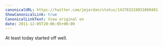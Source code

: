 ```yaml
---
canonicalURL: https://twitter.com/jmjordan/status/143783219031060481
ShowCanonicalLink: true
CanonicalLinkText: View original on
date: 2011-12-05T20:06:05+00:00
---
```

At least today started off well.